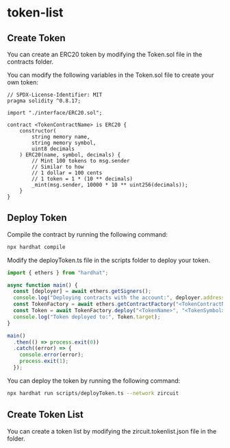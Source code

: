 # token-list

## Create Token

You can create an ERC20 token by modifying the Token.sol file in the contracts folder.

You can modify the following variables in the Token.sol file to create your own token:

```solidity
// SPDX-License-Identifier: MIT
pragma solidity ^0.8.17;

import "./interface/ERC20.sol";

contract <TokenContractName> is ERC20 {
    constructor(
        string memory name,
        string memory symbol,
        uint8 decimals
    ) ERC20(name, symbol, decimals) {
        // Mint 100 tokens to msg.sender
        // Similar to how
        // 1 dollar = 100 cents
        // 1 token = 1 * (10 ** decimals)
        _mint(msg.sender, 10000 * 10 ** uint256(decimals));
    }
}
```

## Deploy Token

Compile the contract by running the following command:

```bash
npx hardhat compile
```

Modify the deployToken.ts file in the scripts folder to deploy your token.

```typescript
import { ethers } from "hardhat";

async function main() {
  const [deployer] = await ethers.getSigners();
  console.log("Deploying contracts with the account:", deployer.address);
  const TokenFactory = await ethers.getContractFactory("<TokenContractName>");
  const Token = await TokenFactory.deploy("<TokenName>", "<TokenSymbol>", <TokenDecimals>);
  console.log("Token deployed to:", Token.target);
}

main()
  .then(() => process.exit(0))
  .catch((error) => {
    console.error(error);
    process.exit(1);
  });

```

You can deploy the token by running the following command:

```bash
npx hardhat run scripts/deployToken.ts --network zircuit
```

## Create Token List

You can create a token list by modifying the zircuit.tokenlist.json file in the folder.
